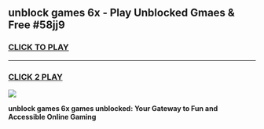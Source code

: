 
## unblock games 6x - Play Unblocked Gmaes & Free #58jj9
<h3>
<a href="https://premium.freeplayer.one?title=unblock_games_6x&ref=03M">CLICK TO PLAY</a></h3>
<hr>

<h3>
<a href="https://premium.freeplayer.one?title=unblock_games_6x&ref=03M">CLICK 2 PLAY</a>
  
</h3>

<a href="https://premium.freeplayer.one?title=unblock_games_6x&ref=03M"><img src="https://clearcache.store/games.png"></a>


**unblock games 6x games unblocked: Your Gateway to Fun and Accessible Online Gaming**
